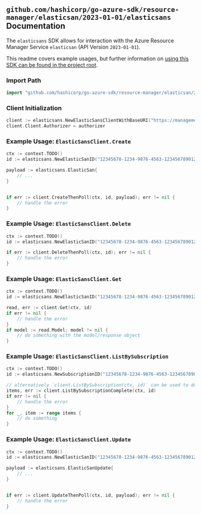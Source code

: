 
## `github.com/hashicorp/go-azure-sdk/resource-manager/elasticsan/2023-01-01/elasticsans` Documentation

The `elasticsans` SDK allows for interaction with the Azure Resource Manager Service `elasticsan` (API Version `2023-01-01`).

This readme covers example usages, but further information on [using this SDK can be found in the project root](https://github.com/hashicorp/go-azure-sdk/tree/main/docs).

### Import Path

```go
import "github.com/hashicorp/go-azure-sdk/resource-manager/elasticsan/2023-01-01/elasticsans"
```


### Client Initialization

```go
client := elasticsans.NewElasticSansClientWithBaseURI("https://management.azure.com")
client.Client.Authorizer = authorizer
```


### Example Usage: `ElasticSansClient.Create`

```go
ctx := context.TODO()
id := elasticsans.NewElasticSanID("12345678-1234-9876-4563-123456789012", "example-resource-group", "elasticSanValue")

payload := elasticsans.ElasticSan{
	// ...
}


if err := client.CreateThenPoll(ctx, id, payload); err != nil {
	// handle the error
}
```


### Example Usage: `ElasticSansClient.Delete`

```go
ctx := context.TODO()
id := elasticsans.NewElasticSanID("12345678-1234-9876-4563-123456789012", "example-resource-group", "elasticSanValue")

if err := client.DeleteThenPoll(ctx, id); err != nil {
	// handle the error
}
```


### Example Usage: `ElasticSansClient.Get`

```go
ctx := context.TODO()
id := elasticsans.NewElasticSanID("12345678-1234-9876-4563-123456789012", "example-resource-group", "elasticSanValue")

read, err := client.Get(ctx, id)
if err != nil {
	// handle the error
}
if model := read.Model; model != nil {
	// do something with the model/response object
}
```


### Example Usage: `ElasticSansClient.ListBySubscription`

```go
ctx := context.TODO()
id := elasticsans.NewSubscriptionID("12345678-1234-9876-4563-123456789012")

// alternatively `client.ListBySubscription(ctx, id)` can be used to do batched pagination
items, err := client.ListBySubscriptionComplete(ctx, id)
if err != nil {
	// handle the error
}
for _, item := range items {
	// do something
}
```


### Example Usage: `ElasticSansClient.Update`

```go
ctx := context.TODO()
id := elasticsans.NewElasticSanID("12345678-1234-9876-4563-123456789012", "example-resource-group", "elasticSanValue")

payload := elasticsans.ElasticSanUpdate{
	// ...
}


if err := client.UpdateThenPoll(ctx, id, payload); err != nil {
	// handle the error
}
```
